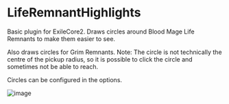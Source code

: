 <h1>LifeRemnantHighlights</h1>
Basic plugin for ExileCore2. Draws circles around Blood Mage Life Remnants to make them easier to see.
<p></p>
Also draws circles for Grim Remnants. Note: The circle is not technically the centre of the pickup radius, so it is possible to click the circle and sometimes not be able to reach.
<p></p>
Circles can be configured in the options.


![image](https://github.com/user-attachments/assets/7af80928-7280-4e9d-a80b-e00f6dd724f3)
